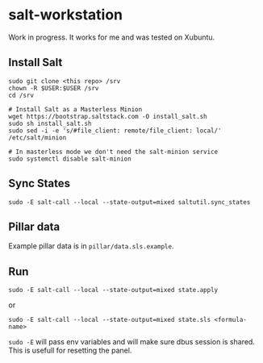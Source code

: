 # salt-workstation

Work in progress. It works for me and was tested on Xubuntu.

## Install Salt

```console
sudo git clone <this repo> /srv
chown -R $USER:$USER /srv
cd /srv

# Install Salt as a Masterless Minion
wget https://bootstrap.saltstack.com -O install_salt.sh
sudo sh install_salt.sh
sudo sed -i -e 's/#file_client: remote/file_client: local/' /etc/salt/minion

# In masterless mode we don't need the salt-minion service
sudo systemctl disable salt-minion
```

## Sync States

```console
sudo -E salt-call --local --state-output=mixed saltutil.sync_states
```

## Pillar data

Example pillar data is in `pillar/data.sls.example`.

## Run

    sudo -E salt-call --local --state-output=mixed state.apply
    
or

    sudo -E salt-call --local --state-output=mixed state.sls <formula-name>

`sudo -E` will pass env variables and will make sure dbus session is shared. This is usefull for resetting the panel.
